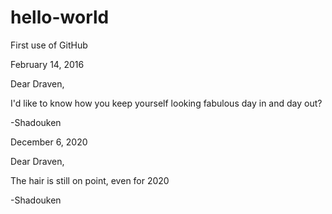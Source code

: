 # hello-world
First use of GitHub

February 14, 2016

Dear Draven,

I'd like to know how you keep yourself looking fabulous day in and day out?

-Shadouken

December 6, 2020

Dear Draven,

The hair is still on point, even for 2020

-Shadouken
